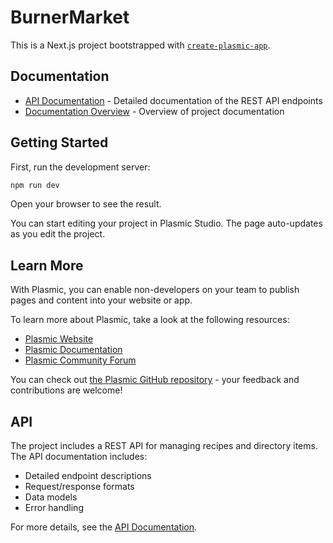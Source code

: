 # BurnerMarket

This is a Next.js project bootstrapped with [`create-plasmic-app`](https://www.npmjs.com/package/create-plasmic-app).

## Documentation

- [API Documentation](./docs/api.md) - Detailed documentation of the REST API endpoints
- [Documentation Overview](./docs/README.md) - Overview of project documentation

## Getting Started

First, run the development server:

```bash
npm run dev
```

Open your browser to see the result.

You can start editing your project in Plasmic Studio. The page auto-updates as you edit the project.

## Learn More

With Plasmic, you can enable non-developers on your team to publish pages and content into your website or app.

To learn more about Plasmic, take a look at the following resources:

- [Plasmic Website](https://www.plasmic.app/)
- [Plasmic Documentation](https://docs.plasmic.app/learn/)
- [Plasmic Community Forum](https://forum.plasmic.app/)

You can check out [the Plasmic GitHub repository](https://github.com/plasmicapp/plasmic) - your feedback and contributions are welcome!

## API

The project includes a REST API for managing recipes and directory items. The API documentation includes:

- Detailed endpoint descriptions
- Request/response formats
- Data models
- Error handling

For more details, see the [API Documentation](./docs/api.md).
